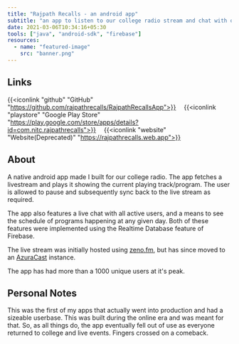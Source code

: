 ```yaml
---
title: "Rajpath Recalls - an android app"
subtitle: "an app to listen to our college radio stream and chat with other viewers"
date: 2021-03-06T10:34:16+05:30
tools: ["java", "android-sdk", "firebase"]
resources:
  - name: "featured-image"
    src: "banner.png"
---
```


## Links

{{<iconlink "github" "GitHub" "https://github.com/rajpathrecalls/RajpathRecallsApp">}}&emsp;
{{<iconlink "playstore" "Google Play Store" "https://play.google.com/store/apps/details?id=com.nitc.rajpathrecalls">}}&emsp;
{{<iconlink "website" "Website(Deprecated)" "https://rajpathrecalls.web.app">}}

## About

A native android app made I built for our college radio. The app fetches a livestream and plays it showing the current playing track/program. The user is allowed to pause and subsequently sync back to the live stream as required.

The app also features a live chat with all active users, and a means to see the schedule of programs happening at any given day. Both of these features were implemented using the Realtime Database feature of Firebase.

The live stream was initially hosted using [zeno.fm](https://zeno.fm), but has since moved to an [AzuraCast](https://www.azuracast.com/) instance.

The app has had more than a 1000 unique users at it's peak.

## Personal Notes

This was the first of my apps that actually went into production and had a sizeable userbase. This was built during the online era and was meant for that. So, as all things do, the app eventually fell out of use as everyone returned to college and live events. Fingers crossed on a comeback.
